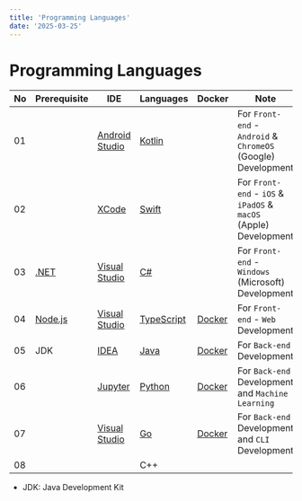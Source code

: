 ```yaml
---
title: 'Programming Languages'
date: '2025-03-25'
---
```


# Programming Languages

| No  | Prerequisite       | IDE                              | Languages                | Docker                       | Note                                                             |
| --- | ------------------ | -------------------------------- | ------------------------ | ---------------------------- | ---------------------------------------------------------------- |
| 01  |                    | [Android Studio][android-studio] | [Kotlin][kotlin]         |                              | For `Front-end` - `Android` & `ChromeOS` (Google) Development    |
| 02  |                    | [XCode][xcode]                   | [Swift][swift]           |                              | For `Front-end` - `iOS` & `iPadOS` & `macOS` (Apple) Development |
| 03  | [.NET][dotnet]     | [Visual Studio][vs]              | [C#][csharp]             |                              | For `Front-end` - `Windows` (Microsoft) Development              |
| 04  | [Node.js][node.js] | [Visual Studio][vsc]             | [TypeScript][typescript] | [Docker][docker-hub-node]    | For `Front-end` - `Web` Development                              |
| 05  | JDK                | [IDEA][jetbrains-idea]           | [Java][java]             | [Docker][docker-hub-openjdk] | For `Back-end` Development                                       |
| 06  |                    | [Jupyter][jupyter]               | [Python][python]         | [Docker][docker-hub-python]  | For `Back-end` Development and `Machine Learning`                |
| 07  |                    | [Visual Studio][vsc]             | [Go][go]                 | [Docker][docker-hub-golang]  | For `Back-end` Development and `CLI` Development                 |
| 08  |                    |                                  | C++                      |                              |                                                                  |

- JDK: Java Development Kit

[android-studio]: https://developer.android.com/studio
[csharp]: https://learn.microsoft.com/en-us/dotnet/csharp/
[docker-hub-golang]: https://hub.docker.com/_/golang/
[docker-hub-node]: https://hub.docker.com/_/node/
[docker-hub-openjdk]: https://hub.docker.com/_/openjdk
[docker-hub-python]: https://hub.docker.com/_/python/
[dotnet]: https://dotnet.microsoft.com/en-us/
[go]: https://go.dev/
[java]: https://www.java.com/
[jetbrains-idea]: https://www.jetbrains.com/idea/
[jupyter]: https://jupyter.org/
[kotlin]: https://kotlinlang.org/
[python]: https://www.python.org/
[swift]: https://www.swift.org/
[typescript]: https://www.typescriptlang.org/
[vs]: https://visualstudio.microsoft.com/
[vsc]: https://code.visualstudio.com/
[xcode]: https://developer.apple.com/xcode/
[node.js]: https://nodejs.org/en
